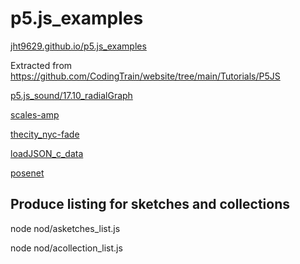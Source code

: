# p5.js_examples

[jht9629.github.io/p5.js_examples](https://jht9629.github.io/p5.js_examples/)

Extracted from https://github.com/CodingTrain/website/tree/main/Tutorials/P5JS

[p5.js_sound/17.10_radialGraph](p5.js_sound/17.10_radialGraph)

[scales-amp](scales-amp)

[thecity_nyc-fade](thecity_nyc-fade)

[loadJSON_c_data](loadJSON_c_data)

[posenet](posenet)

## Produce listing for sketches and collections

node nod/asketches_list.js

node nod/acollection_list.js
